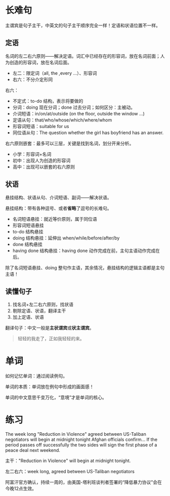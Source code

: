 # 长难句

主谓宾是句子主干，中英文的句子主干顺序完全一样！定语和状语位置不一样。

## 定语

名词的左二右六原则——解决定语。词汇中已经存在的形容词，放在名词前面；人为创造的形容词，放在名词后面。

- 左二：限定词（all, the ,every ...）、形容词
- 右六：不分介定形同

右六：

- 不定式：to-do 结构，表示将要做的
- 分词：doing 现在分词；done 过去分词；如何区分：主被动。
- 介词短语：in/on/at/outside (on the floor, outside the window ...)
- 定语从句：that/who/whose/which/where/whom
- 形容词短语：suitable for us
- 同位语从句：The question whether the girl has boyfriend has an answer.

右六原则嵌套：最多可以三层，关键是找到名词，划分开来分析。

- 小学：形容词+名词
- 初中：出现人为创造的形容词
- 高中：出现可以嵌套的右六原则

## 状语

悬挂结构、状语从句、介词短语、副词——解决状语。

悬挂结构：带有各种逗号、或者**省略**了逗号的长难句。

- 名词短语悬挂：就近等价原则，属于同位语
- 形容词短语悬挂
- to-do 结构悬挂
- doing 结构悬挂：延伸出 when/while/before/after/by
- done 结构悬挂
- having done 结构悬挂：having done 动作完成在前，主句主语动作完成在后。

除了名词短语悬挂、doing 整句作主语，其余情况，悬挂结构的逻辑主语都是主句主语！

## 读懂句子

1. 找名词+左二右六原则，找状语
2. 剔除定语、状语，翻译主干
3. 加上定语、状语

翻译句子：中文一般是**主状谓宾**或**状主谓宾**。

> 轻轻的我走了，正如我轻轻的来。

# 单词

如何记忆单词：通过阅读例句。

单词的本质：单词放在例句中形成的画面感！

单词的中文意思千变万化，“意境”才是单词的核心。

# 练习

The week long "Reduction in Violence" agreed between US-Taliban negotiators will begin at midnight tonight Afghan officials confirm... If the period passes off successfully the two sides will sign the first phase of a peace deal next weekend.

主干："Reduction in Violence" will begin at midnight tonight.

左二右六：week long, agreed between US-Taliban negotiators

阿富汗官方确认，持续一周的，由美国-塔利班谈判者签署的“降低暴力协议”会在今晚12点生效。
